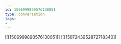 ```yaml
---
id: 1506999890576130051
type: conversation
tags:
- 
---
```

![[1506999890576130051]]
![[1507243952872718340]]


